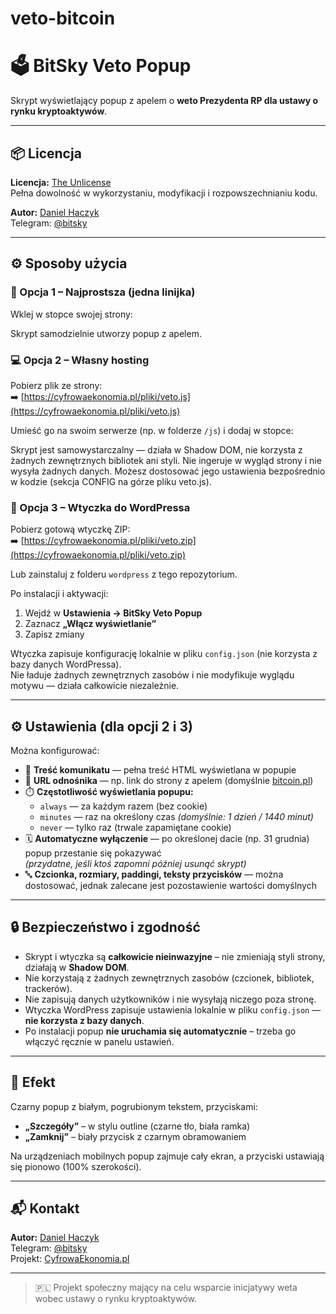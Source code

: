 # veto-bitcoin
# 🗳️ BitSky Veto Popup

Skrypt wyświetlający popup z apelem o **weto Prezydenta RP dla ustawy o rynku kryptoaktywów**.

---

## 📦 Licencja

**Licencja:** [The Unlicense](https://unlicense.org/)  
Pełna dowolność w wykorzystaniu, modyfikacji i rozpowszechnianiu kodu.

**Autor:** [Daniel Haczyk](https://bitsky.pl)  
Telegram: [@bitsky](https://t.me/bitsky)

---

## ⚙️ Sposoby użycia

### 🧩 Opcja 1 – Najprostsza (jedna linijka)

Wklej w stopce swojej strony:


<script src="https://cyfrowaekonomia.pl/pliki/veto.js" defer></script>

Skrypt samodzielnie utworzy popup z apelem.

### 💻 Opcja 2 – Własny hosting

Pobierz plik ze strony:  
➡️ [https://cyfrowaekonomia.pl/pliki/veto.js](https://cyfrowaekonomia.pl/pliki/veto.js)

Umieść go na swoim serwerze (np. w folderze `/js`) i dodaj w stopce:

<script src="/js/veto.js" defer></script>

Skrypt jest samowystarczalny — działa w Shadow DOM, nie korzysta z żadnych zewnętrznych bibliotek ani styli.
Nie ingeruje w wygląd strony i nie wysyła żadnych danych.
Możesz dostosować jego ustawienia bezpośrednio w kodzie (sekcja CONFIG na górze pliku veto.js).

### 🧰 Opcja 3 – Wtyczka do WordPressa

Pobierz gotową wtyczkę ZIP:  
➡️ [https://cyfrowaekonomia.pl/pliki/veto.zip](https://cyfrowaekonomia.pl/pliki/veto.zip)  

Lub zainstaluj z folderu `wordpress` z tego repozytorium.

Po instalacji i aktywacji:

1. Wejdź w **Ustawienia → BitSky Veto Popup**  
2. Zaznacz **„Włącz wyświetlanie”**  
3. Zapisz zmiany  

Wtyczka zapisuje konfigurację lokalnie w pliku `config.json` (nie korzysta z bazy danych WordPressa).  
Nie ładuje żadnych zewnętrznych zasobów i nie modyfikuje wyglądu motywu — działa całkowicie niezależnie.

---

## ⚙️ Ustawienia (dla opcji 2 i 3)

Można konfigurować:

- 📝 **Treść komunikatu** — pełna treść HTML wyświetlana w popupie  
- 🔗 **URL odnośnika** — np. link do strony z apelem (domyślnie [bitcoin.pl](https://bitcoin.pl))  
- ⏱️ **Częstotliwość wyświetlania popupu:**
  - `always` — za każdym razem (bez cookie)  
  - `minutes` — raz na określony czas *(domyślnie: 1 dzień / 1440 minut)*  
  - `never` — tylko raz (trwale zapamiętane cookie)  
- 🗓️ **Automatyczne wyłączenie** — po określonej dacie (np. 31 grudnia) popup przestanie się pokazywać  
  *(przydatne, jeśli ktoś zapomni później usunąć skrypt)*  
- 🔤 **Czcionka, rozmiary, paddingi, teksty przycisków** — można dostosować, jednak zalecane jest pozostawienie wartości domyślnych  

---

## 🔒 Bezpieczeństwo i zgodność

- Skrypt i wtyczka są **całkowicie nieinwazyjne** – nie zmieniają styli strony, działają w **Shadow DOM**.  
- Nie korzystają z żadnych zewnętrznych zasobów (czcionek, bibliotek, trackerów).  
- Nie zapisują danych użytkowników i nie wysyłają niczego poza stronę.  
- Wtyczka WordPress zapisuje ustawienia lokalnie w pliku `config.json` — **nie korzysta z bazy danych**.  
- Po instalacji popup **nie uruchamia się automatycznie** – trzeba go włączyć ręcznie w panelu ustawień.

---

## 📸 Efekt

Czarny popup z białym, pogrubionym tekstem, przyciskami:  
- **„Szczegóły”** – w stylu outline (czarne tło, biała ramka)  
- **„Zamknij”** – biały przycisk z czarnym obramowaniem  

Na urządzeniach mobilnych popup zajmuje cały ekran, a przyciski ustawiają się pionowo (100% szerokości).

---

## 📬 Kontakt

**Autor:** [Daniel Haczyk](https://bitsky.pl)  
Telegram: [@bitsky](https://t.me/bitsky)  
Projekt: [CyfrowaEkonomia.pl](https://cyfrowaekonomia.pl)

---

> 🇵🇱 Projekt społeczny mający na celu wsparcie inicjatywy weta wobec ustawy o rynku kryptoaktywów.